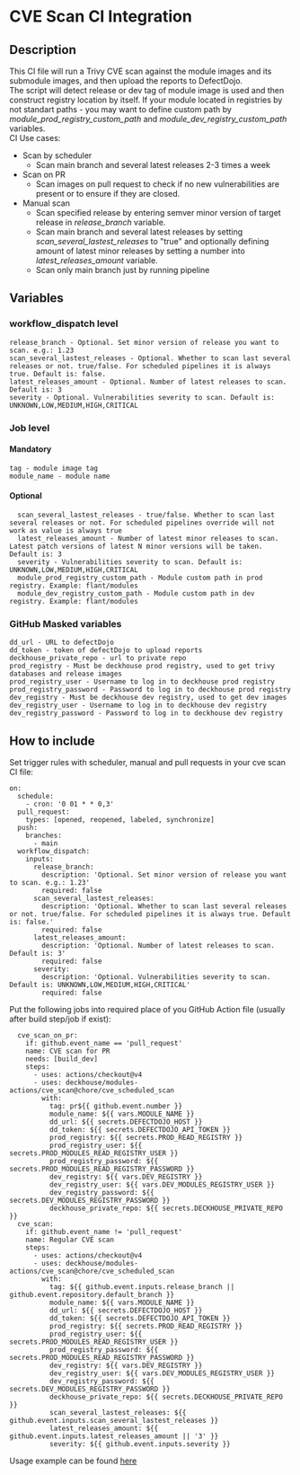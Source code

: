 # CVE Scan CI Integration

## Description
This CI file will run a Trivy CVE scan against the module images and its submodule images, and then upload the reports to DefectDojo.  
The script will detect release or dev tag of module image is used and then construct registry location by itself. If your module located in registries by not standart paths - you may want to define custom path by *module_prod_registry_custom_path* and *module_dev_registry_custom_path* variables.  
CI Use cases:  
- Scan by scheduler
  - Scan main branch and several latest releases 2-3 times a week
- Scan on PR
  - Scan images on pull request to check if no new vulnerabilities are present or to ensure if they are closed.
- Manual scan
  - Scan specified release by entering semver minor version of target release in *release_branch* variable.
  - Scan main branch and several latest releases by setting *scan_several_lastest_releases* to "true" and optionally defining amount of latest minor releases by setting a number into *latest_releases_amount* variable.
  - Scan only main branch just by running pipeline

## Variables

### workflow_dispatch level
```
release_branch - Optional. Set minor version of release you want to scan. e.g.: 1.23
scan_several_lastest_releases - Optional. Whether to scan last several releases or not. true/false. For scheduled pipelines it is always true. Default is: false.
latest_releases_amount - Optional. Number of latest releases to scan. Default is: 3
severity - Optional. Vulnerabilities severity to scan. Default is: UNKNOWN,LOW,MEDIUM,HIGH,CRITICAL
```

### Job level

#### Mandatory
```
tag - module image tag
module_name - module name
```
#### Optional
```
  scan_several_lastest_releases - true/false. Whether to scan last several releases or not. For scheduled pipelines override will not work as value is always true
  latest_releases_amount - Number of latest minor releases to scan. Latest patch versions of latest N minor versions will be taken. Default is: 3
  severity - Vulnerabilities severity to scan. Default is: UNKNOWN,LOW,MEDIUM,HIGH,CRITICAL
  module_prod_registry_custom_path - Module custom path in prod registry. Example: flant/modules
  module_dev_registry_custom_path - Module custom path in dev registry. Example: flant/modules
```

### GitHub Masked variables
```
dd_url - URL to defectDojo
dd_token - token of defectDojo to upload reports
deckhouse_private_repo - url to private repo
prod_registry - Must be deckhouse prod registry, used to get trivy databases and release images
prod_registry_user - Username to log in to deckhouse prod registry
prod_registry_password - Password to log in to deckhouse prod registry
dev_registry - Must be deckhouse dev registry, used to get dev images
dev_registry_user - Username to log in to deckhouse dev registry
dev_registry_password - Password to log in to deckhouse dev registry
```

## How to include

Set trigger rules with scheduler, manual and pull requests in your cve scan CI file:  
```
on:
  schedule:
    - cron: '0 01 * * 0,3'
  pull_request:
    types: [opened, reopened, labeled, synchronize]
  push:
    branches:
      - main
  workflow_dispatch:
    inputs:
      release_branch:
        description: 'Optional. Set minor version of release you want to scan. e.g.: 1.23'
        required: false
      scan_several_lastest_releases:
        description: 'Optional. Whether to scan last several releases or not. true/false. For scheduled pipelines it is always true. Default is: false.'
        required: false
      latest_releases_amount:
        description: 'Optional. Number of latest releases to scan. Default is: 3'
        required: false
      severity:
        description: 'Optional. Vulnerabilities severity to scan. Default is: UNKNOWN,LOW,MEDIUM,HIGH,CRITICAL'
        required: false
```

Put the following jobs into required place of you GitHub Action file (usually after build step/job if exist):  
```
  cve_scan_on_pr:
    if: github.event_name == 'pull_request'
    name: CVE scan for PR
    needs: [build_dev]
    steps:
      - uses: actions/checkout@v4
      - uses: deckhouse/modules-actions/cve_scan@chore/cve_scheduled_scan
        with:
          tag: pr${{ github.event.number }}
          module_name: ${{ vars.MODULE_NAME }}
          dd_url: ${{ secrets.DEFECTDOJO_HOST }}
          dd_token: ${{ secrets.DEFECTDOJO_API_TOKEN }}
          prod_registry: ${{ secrets.PROD_READ_REGISTRY }}
          prod_registry_user: ${{ secrets.PROD_MODULES_READ_REGISTRY_USER }}
          prod_registry_password: ${{ secrets.PROD_MODULES_READ_REGISTRY_PASSWORD }}
          dev_registry: ${{ vars.DEV_REGISTRY }}
          dev_registry_user: ${{ vars.DEV_MODULES_REGISTRY_USER }}
          dev_registry_password: ${{ secrets.DEV_MODULES_REGISTRY_PASSWORD }}
          deckhouse_private_repo: ${{ secrets.DECKHOUSE_PRIVATE_REPO }}
  cve_scan:
    if: github.event_name != 'pull_request'
    name: Regular CVE scan
    steps:
      - uses: actions/checkout@v4
      - uses: deckhouse/modules-actions/cve_scan@chore/cve_scheduled_scan
        with:
          tag: ${{ github.event.inputs.release_branch || github.event.repository.default_branch }}
          module_name: ${{ vars.MODULE_NAME }}
          dd_url: ${{ secrets.DEFECTDOJO_HOST }}
          dd_token: ${{ secrets.DEFECTDOJO_API_TOKEN }}
          prod_registry: ${{ secrets.PROD_READ_REGISTRY }}
          prod_registry_user: ${{ secrets.PROD_MODULES_READ_REGISTRY_USER }}
          prod_registry_password: ${{ secrets.PROD_MODULES_READ_REGISTRY_PASSWORD }}
          dev_registry: ${{ vars.DEV_REGISTRY }}
          dev_registry_user: ${{ vars.DEV_MODULES_REGISTRY_USER }}
          dev_registry_password: ${{ secrets.DEV_MODULES_REGISTRY_PASSWORD }}
          deckhouse_private_repo: ${{ secrets.DECKHOUSE_PRIVATE_REPO }}
          scan_several_lastest_releases: ${{ github.event.inputs.scan_several_lastest_releases }}
          latest_releases_amount: ${{ github.event.inputs.latest_releases_amount || '3' }}
          severity: ${{ github.event.inputs.severity }}
```

Usage example can be found [here](../.examples/cve_scan.yml)


